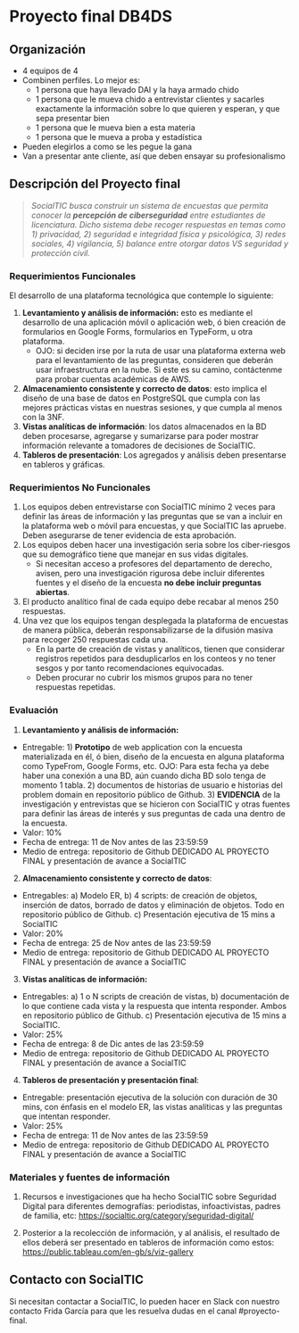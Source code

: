 # Proyecto final DB4DS

## Organización

- 4 equipos de 4
- Combinen perfiles. Lo mejor es:
   - 1 persona que haya llevado DAI y la haya armado chido
   - 1 persona que le mueva chido a entrevistar clientes y sacarles exactamente la información sobre lo que quieren y esperan, y que sepa presentar bien
   - 1 persona que le mueva bien a esta materia
   - 1 persona que le mueva a proba y estadística
- Pueden elegirlos a como se les pegue la gana
- Van a presentar ante cliente, así que deben ensayar su profesionalismo

## Descripción del Proyecto final

> _SocialTIC busca construir un sistema de encuestas que permita conocer la **percepción de ciberseguridad** entre estudiantes de licenciatura. Dicho sistema debe recoger respuestas en temas como 1) privacidad, 2) seguridad e integridad física y psicológica, 3) redes sociales, 4) vigilancia, 5) balance entre otorgar datos VS seguridad y protección civil._

### Requerimientos Funcionales
El desarrollo de una plataforma tecnológica que contemple lo siguiente:

1. **Levantamiento y análisis de información:** esto es mediante el desarrollo de una aplicación móvil o aplicación web, ó bien creación de formularios en Google Forms, formularios en TypeForm, u otra plataforma.
   - OJO: si deciden irse por la ruta de usar una plataforma externa web para el levantamiento de las preguntas, consideren que deberán usar infraestructura en la nube. Si este es su camino, contáctenme para probar cuentas académicas de AWS.
3. **Almacenamiento consistente y correcto de datos**: esto implica el diseño de una base de datos en PostgreSQL que cumpla con las mejores prácticas vistas en nuestras sesiones, y que cumpla al menos con la 3NF.
4. **Vistas analíticas de información**: los datos almacenados en la BD deben procesarse, agregarse y sumarizarse para poder mostrar información relevante a tomadores de decisiones de SocialTIC.
5. **Tableros de presentación**: Los agregados y análisis deben presentarse en tableros y gráficas.

### Requerimientos No Funcionales

1. Los equipos deben entrevistarse con SocialTIC mínimo 2 veces para definir las áreas de información y las preguntas que se van a incluir en la plataforma web o móvil para encuestas, y que SocialTIC las apruebe. Deben asegurarse de tener evidencia de esta aprobación.
2. Los equipos deben hacer una investigación seria sobre los ciber-riesgos que su demográfico tiene que manejar en sus vidas digitales.
   - Si necesitan acceso a profesores del departamento de derecho, avisen, pero una investigación rigurosa debe incluir diferentes fuentes y el diseño de la encuesta **no debe incluir preguntas abiertas**.
4. El producto analítico final de cada equipo debe recabar al menos 250 respuestas.
5. Una vez que los equipos tengan desplegada la plataforma de encuestas de manera pública, deberán responsabilizarse de la difusión masiva para recoger 250 respuestas cada una.
   - En la parte de creación de vistas y analíticos, tienen que considerar registros repetidos para desduplicarlos en los conteos y no tener sesgos y por tanto recomendaciones equivocadas.
   - Deben procurar no cubrir los mismos grupos para no tener respuestas repetidas.

### Evaluación

1. **Levantamiento y análisis de información:**
  - Entregable: 1) **Prototipo** de web application con la encuesta materializada en él, ó bien, diseño de la encuesta en alguna plataforma como TypeFrom, Google Forms, etc. OJO: Para esta fecha ya debe haber una conexión a una BD, aún cuando dicha BD solo tenga de momento 1 tabla. 2) documentos de historias de usuario e historias del problem domain en repositorio público de Github. 3) **EVIDENCIA** de la investigación y entrevistas que se hicieron con SocialTIC y otras fuentes para definir las áreas de interés y sus preguntas de cada una dentro de la encuesta.
  - Valor: 10%
  - Fecha de entrega: 11 de Nov antes de las 23:59:59
  - Medio de entrega: repositorio de Github DEDICADO AL PROYECTO FINAL y presentación de avance a SocialTIC

2. **Almacenamiento consistente y correcto de datos**:
  - Entregables: a) Modelo ER, b) 4 scripts: de creación de objetos, inserción de datos, borrado de datos y eliminación de objetos. Todo en repositorio público de Github. c) Presentación ejecutiva de 15 mins a SocialTIC
  - Valor: 20%
  - Fecha de entrega: 25 de Nov antes de las 23:59:59
  - Medio de entrega: repositorio de Github DEDICADO AL PROYECTO FINAL y presentación de avance a SocialTIC

3. **Vistas analíticas de información:**
  - Entregables: a) 1 o N scripts de creación de vistas, b) documentación de lo que contiene cada vista y la respuesta que intenta responder. Ambos en repositorio público de Github. c) Presentación ejecutiva de 15 mins a SocialTIC.
  - Valor: 25%
  - Fecha de entrega: 8 de Dic antes de las 23:59:59
  - Medio de entrega: repositorio de Github DEDICADO AL PROYECTO FINAL y presentación de avance a SocialTIC

4. **Tableros de presentación y presentación final**:
  - Entregable: presentación ejecutiva de la solución con duración de 30 mins, con énfasis en el modelo ER, las vistas analíticas y las preguntas que intentan responder.
  - Valor: 25%
  - Fecha de entrega: 11 de Nov antes de las 23:59:59
  - Medio de entrega: repositorio de Github DEDICADO AL PROYECTO FINAL y presentación de avance a SocialTIC
 
### Materiales y fuentes de información

1. Recursos e investigaciones que ha hecho SocialTIC sobre Seguridad Digital para diferentes demografías: periodistas, infoactivistas, padres de familia, etc: https://socialtic.org/category/seguridad-digital/

2. Posterior a la recolección de información, y al análisis, el resultado de ellos deberá ser presentado en tableros de información como estos: https://public.tableau.com/en-gb/s/viz-gallery

## Contacto con SocialTIC

Si necesitan contactar a SocialTIC, lo pueden hacer en Slack con nuestro contacto Frida García para que les resuelva dudas en el canal #proyecto-final.


